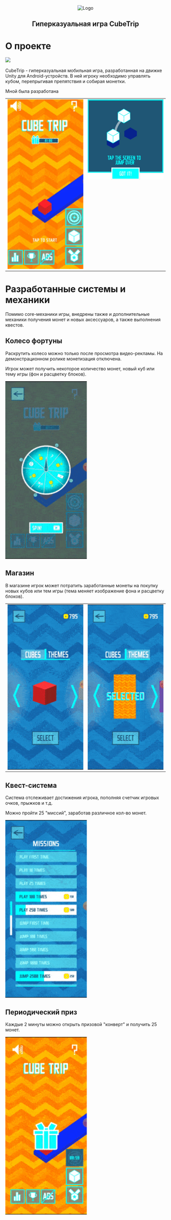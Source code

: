 <div align="center">
	<a>
		<img src="images/Gamelogo.png" alt="Logo" width="128" height="128">
	</a>
	<h2 align="center">Гиперказуальная игра CubeTrip</h2>
</div>

# О проекте
<a>
	<img src="images/fulllogo.png" width="544">
</a>

CubeTrip - гиперказуальная мобильная игра, разработанная на движке Unity для Android-устройств. 
В ней игроку необходимо управлять кубом, перепрыгивая препятствия и собирая монетки. 

Мной была разработана

<table>
<tr>
	<td>
		<a>
			<img src="https://github.com/Bandirmisha/CubeTrip/blob/main/gifs/1.gif" width="256"/>
		</a>
	</td>
	<td valign="top">
		<a>
			<img src="images/tut.jpg"  width="256"/>
		</a>
	</td>
</tr>
</table>


# Разработанные системы и механики
Помимо core-механики игры, внедрены также и дополнительные механики получения монет и новых аксессуаров, а также выполнения квестов.

## Колесо фортуны
Раскрутить колесо можно только после просмотра видео-рекламы. На демонстрационном ролике монетизация отключена.

Игрок может получить некоторое количество монет, новый куб или тему игры (фон и расцветку блоков).

<a>
	<img src="https://github.com/Bandirmisha/CubeTrip/blob/main/gifs/2.gif" width="256"/>
</a>

## Магазин
В магазине игрок может потратить заработанные монеты на покупку новых кубов или тем игры (тема меняет изображение фона и расцветку блоков).
<table>
<tr>
	<td>
		<a>
			<img src="https://github.com/Bandirmisha/CubeTrip/blob/main/gifs/3.1.gif" width="256"/>
		</a>
	</td>
	<td>
		<a>
			<img src="https://github.com/Bandirmisha/CubeTrip/blob/main/gifs/3.2.gif" width="256"/>
		</a>
	</td>
</tr>
</table>

## Квест-система
Система отслеживает достижения игрока, пополняя счетчик игровых очков, прыжков и т.д.

Можно пройти 25 "миссий", заработав различное кол-во монет.

<a>
	<img src="https://github.com/Bandirmisha/CubeTrip/blob/main/gifs/4.gif" width="256"/>
</a>

## Периодический приз
Каждые 2 минуты можно открыть призовой "конверт" и получить 25 монет.

<a>
	<img src="https://github.com/Bandirmisha/CubeTrip/blob/main/gifs/5.gif" width="256"/>
</a>

